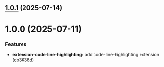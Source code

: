 ## [1.0.1](https://github.com/purocean/yank-note-extension/compare/extension-code-line-highlighting-1.0.0...extension-code-line-highlighting-1.0.1) (2025-07-14)



# 1.0.0 (2025-07-11)


### Features

* **extension-code-line-highlighting:** add code-line-highlighting extension ([cb3636d](https://github.com/purocean/yank-note-extension/commit/cb3636d02105253f9ad4c688dafd558ed88502ee))



